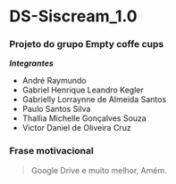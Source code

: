 # DS-Siscream_1.0
### Projeto do grupo Empty coffe cups
**_Integrantes_**
- André Raymundo
- Gabriel Henrique Leandro Kegler
- Gabrielly Lorraynne de Almeida Santos
- Paulo Santos Silva
- Thallia Michelle Gonçalves Souza
- Victor Daniel de Oliveira Cruz

### Frase motivacional
> Google Drive e muito melhor, Amém.


